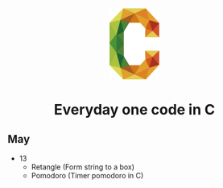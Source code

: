 <div align="center">
  <img src="c.png" width="100px"></img>
  <h1>Everyday one code in C </h1>
</div>

## May
  - 13
    - Retangle (Form string to a box)
    - Pomodoro (Timer pomodoro in C)
